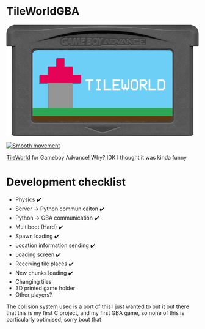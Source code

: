 # TileWorldGBA
![gamecart](https://github.com/Squaresweets/TileWorldGBA/blob/main/GameCart.png)

[![Smooth movement](https://img.youtube.com/vi/H5mTd7O5Pho/0.jpg)](https://www.youtube.com/watch?v=H5mTd7O5Pho)

[TileWorld](https://tileworld.org) for Gameboy Advance! Why? IDK I thought it was kinda funny

# Development checklist
- Physics ✔️
- Server -> Python communicaiton ✔️
- Python -> GBA communication ✔️
- Multiboot (Hard) ✔️
- Spawn loading ✔️
- Location information sending ✔️
- Loading screen ✔️
- Receiving tile places ✔️
- New chunks loading ✔️
- Changing tiles
- 3D printed game holder
- Other players?

The collision system used is a port of [this](https://github.com/dfranx/Colly) 
I just wanted to put it out there that this is my first C project, and my first GBA game, so none of this is particularly optimised, sorry bout that

